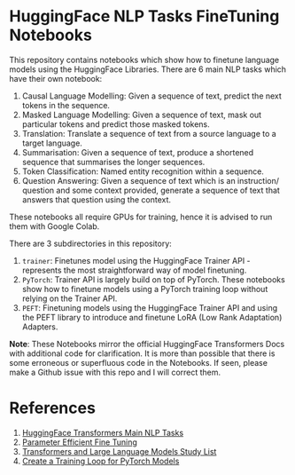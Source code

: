 # HuggingFace NLP Tasks FineTuning Notebooks

This repository contains notebooks which show how to finetune language models using the HuggingFace Libraries. There are 6 main NLP tasks which have their own notebook:

1. Causal Language Modelling: Given a sequence of text, predict the next tokens in the sequence.
2. Masked Language Modelling: Given a sequence of text, mask out particular tokens and predict those masked tokens.
3. Translation: Translate a sequence of text from a source language to a target language.
4. Summarisation: Given a sequence of text, produce a shortened sequence that summarises the longer sequences.
5. Token Classification: Named entity recognition within a sequence.
6. Question Answering: Given a sequence of text which is an instruction/ question and some context provided, generate a sequence of text that answers that question using the context.

These notebooks all require GPUs for training, hence it is advised to run them with Google Colab. 

There are 3 subdirectories in this repository:

1. `trainer`: Finetunes model using the HuggingFace Trainer API - represents the most straightforward way of model finetuning.
2. `PyTorch`: Trainer API is largely build on top of PyTorch. These notebooks show how to finetune models using a PyTorch training loop without relying on the Trainer API.
3. `PEFT`: Finetuning models using the HuggingFace Trainer API and using the PEFT library to introduce and finetune LoRA (Low Rank Adaptation) Adapters.

**Note**: These Notebooks mirror the official HuggingFace Transformers Docs with additional code for clarification. It is more than possible that there is some erroneous or superfluous code in the Notebooks. If seen, please make a Github issue with this repo and I will correct them.


# References

1. [HuggingFace Transformers Main NLP Tasks](https://huggingface.co/learn/nlp-course/chapter7/1)
2. [Parameter Efficient Fine Tuning](https://huggingface.co/blog/peft)
3. [Transformers and Large Language Models Study List](https://paper.dropbox.com/doc/Transformers-and-Large-Language-Model-Study-List--B~xlppzcQnErugHV_HWCJC9yAg-5pNgAe0SG2beUMdKYfRZv)
4. [Create a Training Loop for PyTorch Models](https://machinelearningmastery.com/creating-a-training-loop-for-pytorch-models/)